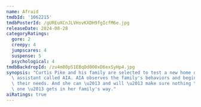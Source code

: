 ```yaml
---
name: Afraid
tmdbId: '1062215'
tmdbPosterId: /gUREuXCnJLVHsvKXDH9fgIcfM6e.jpg
releaseDate: 2024-08-28
categoryRatings:
  gore: 2
  creepy: 4
  jumpscares: 4
  suspense: 5
  psychological: 4
tmdbBackdropId: /zu4m80pS1EBqDd000xD6exSyHp4.jpg
synopsis: "Curtis Pike and his family are selected to test a new home device: a digital\
  \ assistant called AIA. AIA observes the family's behaviors and begins to anticipate\
  \ their needs. And she can \u2013 and will \u2013 make sure nothing \u2013 and no\
  \ one \u2013 gets in her family's way."
aiRatings: true
---
```


